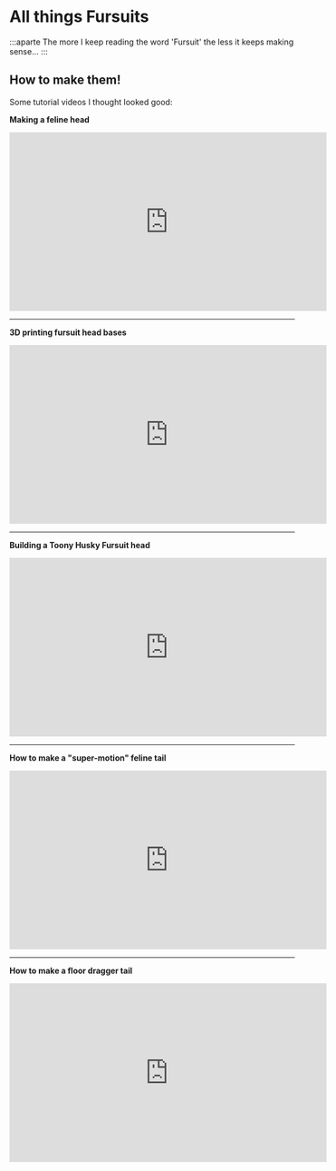 # All things Fursuits

:::aparte
The more I keep reading the word 'Fursuit' the less it keeps making sense...
:::

## How to make them!

Some tutorial videos I thought looked good:

__Making a feline head__
<iframe width="560" height="315" src="https://www.youtube-nocookie.com/embed/2pW7IbSvJXk" title="YouTube video player" frameborder="0" allow="accelerometer; autoplay; clipboard-write; encrypted-media; gyroscope; picture-in-picture" allowfullscreen></iframe>

---

__3D printing fursuit head bases__
<iframe width="560" height="315" src="https://www.youtube-nocookie.com/embed/pW7HsLCBoJY" title="YouTube video player" frameborder="0" allow="accelerometer; autoplay; clipboard-write; encrypted-media; gyroscope; picture-in-picture" allowfullscreen></iframe>

---

__Building a Toony Husky Fursuit head__
<iframe width="560" height="315" src="https://www.youtube-nocookie.com/embed/iCrDSvf0Qs8" title="YouTube video player" frameborder="0" allow="accelerometer; autoplay; clipboard-write; encrypted-media; gyroscope; picture-in-picture" allowfullscreen></iframe>

---

__How to make a "super-motion" feline tail__
<iframe width="560" height="315" src="https://www.youtube-nocookie.com/embed/Mlq96ojwlg8" title="YouTube video player" frameborder="0" allow="accelerometer; autoplay; clipboard-write; encrypted-media; gyroscope; picture-in-picture" allowfullscreen></iframe>

---

__How to make a floor dragger tail__
<iframe width="560" height="315" src="https://www.youtube-nocookie.com/embed/DXHQz3B3eCY" title="YouTube video player" frameborder="0" allow="accelerometer; autoplay; clipboard-write; encrypted-media; gyroscope; picture-in-picture" allowfullscreen></iframe>

